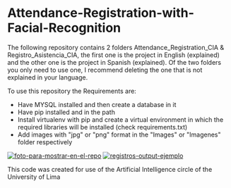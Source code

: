 # Attendance-Registration-with-Facial-Recognition

The following repository contains 2 folders Attendance_Registration_CIA & Registro_Asistencia_CIA, the first one is the project in English (explained) and the other one is the project in Spanish (explained).
Of the two folders you only need to use one, I recommend deleting the one that is not explained in your language.

To use this repository the Requirements are:

- Have MYSQL installed and then create a database in it
- Have pip installed and in the path
- Install virtualenv with pip and create a virtual environment in which the required libraries will be installed (check requirements.txt)
- Add images with "jpg" or "png" format in the "Images" or "Imagenes" folder respectively

<p>
  <a href="https://ibb.co/m4fK0k0"><img src="https://i.ibb.co/m4fK0k0/foto-para-mostrar-en-el-repo.png" alt="foto-para-mostrar-en-el-repo" style="max-width: 50%; height: auto;" /></a>
  <a href="https://ibb.co/RzVTD2T"><img src="https://i.ibb.co/RzVTD2T/registros-output-ejemplo.png" alt="registros-output-ejemplo" style="max-width: 50%; height: auto;" /></a>
</p>



This code was created for use of the Artificial Intelligence circle of the University of Lima
